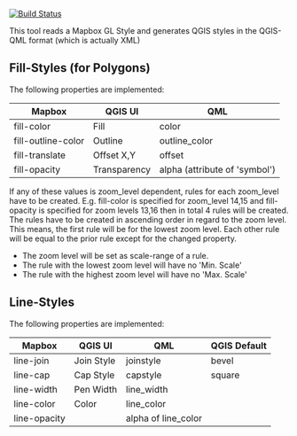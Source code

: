 [![Build Status](https://travis-ci.org/mnboos/mapbox-gl-style-to-qgis.svg?branch=master)](https://travis-ci.org/mnboos/mapbox-gl-style-to-qgis)

This tool reads a Mapbox GL Style and generates QGIS styles in the
QGIS-QML format (which is actually XML)

## Fill-Styles (for Polygons)
The following properties are implemented:

Mapbox | QGIS UI | QML
--- | --- | ---
fill-color | Fill | color
fill-outline-color | Outline | outline_color
fill-translate | Offset X,Y | offset
fill-opacity | Transparency | alpha (attribute of 'symbol')

If any of these values is zoom_level dependent, rules for each zoom_level have to be created.
E.g. fill-color is specified for zoom_level 14,15 and fill-opacity is
specified for zoom levels 13,16 then in total 4 rules will be created.
The rules have to be created in ascending order in regard to the zoom level.
This means, the first rule will be for the lowest zoom level.
Each other rule will be equal to the prior rule except for the changed
property.

- The zoom level will be set as scale-range of a rule.
- The rule with the lowest zoom level will have no 'Min. Scale'
- The rule with the highest zoom level will have no 'Max. Scale'




## Line-Styles
The following properties are implemented:

Mapbox | QGIS UI | QML | QGIS Default
--- | --- | --- | ---
line-join | Join Style | joinstyle | bevel
line-cap | Cap Style | capstyle | square
line-width | Pen Width | line_width
line-color | Color | line_color
line-opacity | | alpha of line_color